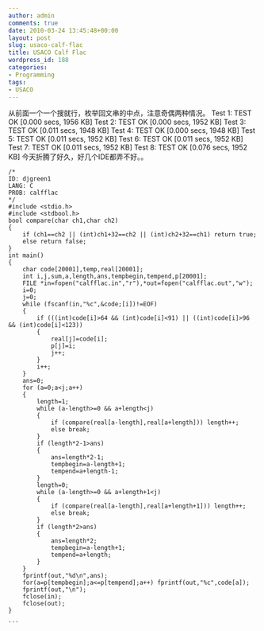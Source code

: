 ```yaml
---
author: admin
comments: true
date: 2010-03-24 13:45:48+00:00
layout: post
slug: usaco-calf-flac
title: USACO Calf Flac
wordpress_id: 188
categories:
- Programming
tags:
- USACO
---
```


从前面一个一个搜就行，枚举回文串的中点，注意奇偶两种情况。
   Test 1: TEST OK [0.000 secs, 1956 KB]
   Test 2: TEST OK [0.000 secs, 1952 KB]
   Test 3: TEST OK [0.011 secs, 1948 KB]
   Test 4: TEST OK [0.000 secs, 1948 KB]
   Test 5: TEST OK [0.011 secs, 1952 KB]
   Test 6: TEST OK [0.011 secs, 1952 KB]
   Test 7: TEST OK [0.011 secs, 1952 KB]
   Test 8: TEST OK [0.076 secs, 1952 KB]
今天折腾了好久，好几个IDE都弄不好。。
﻿﻿
    
    
    /*
    ID: djgreen1
    LANG: C
    PROB: calfflac
    */
    #include <stdio.h>
    #include <stdbool.h>
    bool compare(char ch1,char ch2)
    {
        if (ch1==ch2 || (int)ch1+32==ch2 || (int)ch2+32==ch1) return true;
        else return false;
    }
    int main()
    {
        char code[20001],temp,real[20001];
        int i,j,sum,a,length,ans,tempbegin,tempend,p[20001];
        FILE *in=fopen("calfflac.in","r"),*out=fopen("calfflac.out","w");
        i=0;
        j=0;
        while (fscanf(in,"%c",&code;[i])!=EOF)
        {
            if (((int)code[i]>64 && (int)code[i]<91) || ((int)code[i]>96 && (int)code[i]<123))
            {
                real[j]=code[i];
                p[j]=i;
                j++;
            }
            i++;
        }
        ans=0;
        for (a=0;a<j;a++)
        {
            length=1;
            while (a-length>=0 && a+length<j)
            {
                if (compare(real[a-length],real[a+length])) length++;
                else break;
            }
            if (length*2-1>ans)
            {
                ans=length*2-1;
                tempbegin=a-length+1;
                tempend=a+length-1;
            }
            length=0;
            while (a-length>=0 && a+length+1<j)
            {
                if (compare(real[a-length],real[a+length+1])) length++;
                else break;
            }
            if (length*2>ans) 
            {
                ans=length*2;
                tempbegin=a-length+1;
                tempend=a+length;
            }
        }
        fprintf(out,"%d\n",ans);
        for(a=p[tempbegin];a<=p[tempend];a++) fprintf(out,"%c",code[a]);
        fprintf(out,"\n");
        fclose(in);
        fclose(out);
    }
    
    ```
    
